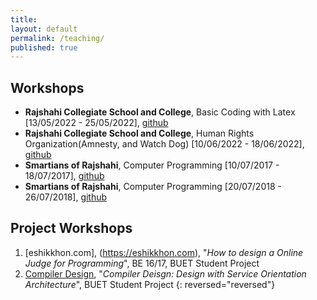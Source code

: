 ```yaml
---
title:
layout: default
permalink: /teaching/
published: true
---
```


## Workshops
- **Rajshahi Collegiate School and College**, Basic Coding with Latex [13/05/2022 - 25/05/2022], [github]()
- **Rajshahi Collegiate School and College**, Human Rights Organization(Amnesty, and Watch Dog) [10/06/2022 - 18/06/2022], [github]()
- **Smartians of Rajshahi**, Computer Programming [10/07/2017 - 18/07/2017], [github]()
- **Smartians of Rajshahi**, Computer Programming [20/07/2018 - 26/07/2018], [github]()

## Project Workshops
1. [eshikkhon.com], (https://eshikkhon.com), "*How to design a Online Judge for Programming*", BE 16/17, BUET Student Project
1. [Compiler Design](https://md-sanaul-haque-shanto.github.io/), "*Compiler Deisgn: Design with Service Orientation Architecture*", BUET Student Project
{: reversed="reversed"} 
